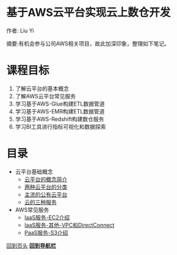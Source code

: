 <h1 id="001"> 基于AWS云平台实现云上数仓开发 </h1>

作者: Liu Yi

摘要:有机会参与公司AWS相关项目，故此加深印象，整理如下笔记。

# 课程目标

1. 了解云平台的基本概念
2. 了解AWS云平台常见服务
3. 学习基于AWS-Glue构建ETL数据管道
4. 学习基于AWS-EMR构建ETL数据管道
5. 学习基于AWS-Redshift构建数仓服务
6. 学习BI工具进行指标可视化和数据探索

# 目录

- 云平台基础概念
  - [云平台的概念简介](/module-01/云平台概念简介.md)
  - [两种云平台的分类](/module-01/两种云平台的分类.md)
  - [主流的公有云平台](/module-01/主流的公有云平台.md)
  - [云的三种服务](/module-01/云的三种服务.md)
- AWS常见服务
  - [IaaS服务-EC2介绍](/module-02/IaaS服务-EC2介绍.md)
  - [IaaS服务-其他-VPC和DirectConnect](/module-02/IaaS服务-其他.md)
  - [PaaS服务-S3介绍](/module-02/PaaS服务-S3介绍.md)


[回到页头](#001)
**[回到导航栏](/README.md)**
